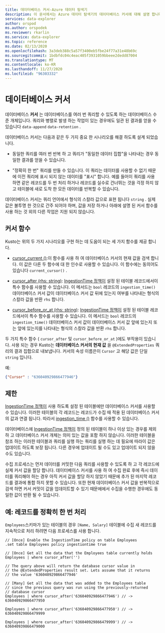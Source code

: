 ```yaml
---
title: 데이터베이스 커서-Azure 데이터 탐색기
description: 이 문서에서는 Azure 데이터 탐색기의 데이터베이스 커서에 대해 설명 합니다.
services: data-explorer
author: orspod
ms.author: orspodek
ms.reviewer: rkarlin
ms.service: data-explorer
ms.topic: reference
ms.date: 02/13/2020
ms.openlocfilehash: 3a3deb388c5a57f3400eb5fbe24f77a31e48b69c
ms.sourcegitcommit: 1bdbfdc04c4eac405f3931059bbeee2dedd87004
ms.translationtype: MT
ms.contentlocale: ko-KR
ms.lasthandoff: 11/27/2020
ms.locfileid: "96303332"
---
```

# <a name="database-cursors"></a>데이터베이스 커서

데이터베이스 **커서** 는 데이터베이스를 여러 번 쿼리할 수 있도록 하는 데이터베이스 수준 개체입니다. 쿼리와 병렬로 발생 하는 작업이 있는 경우에도 일관 된 결과를 얻을 수 있습니다 `data-append` `data-retention` .

데이터베이스 커서는 다음과 같은 두 가지 중요 한 시나리오를 해결 하도록 설계 되었습니다.

* 동일한 쿼리를 여러 번 반복 하 고 쿼리가 "동일한 데이터 집합"을 나타내는 경우 동일한 결과를 얻을 수 있습니다.

* "정확히 한 번" 쿼리를 만들 수 있습니다. 이 쿼리는 데이터를 사용할 수 없기 때문에 이전 쿼리에 표시 되지 않는 데이터를 "표시" 합니다.
   예를 들어이 쿼리를 사용 하면 같은 레코드를 두 번 처리 하거나 레코드를 실수로 건너뛰는 것을 걱정 하지 않고 테이블에 새로 도착 한 모든 데이터를 반복할 수 있습니다.

데이터베이스 커서는 쿼리 언어에서 형식의 스칼라 값으로 표현 됩니다 `string` . 실제 값은 불투명 한 것으로 간주 되어야 하며, 값을 저장 하거나 아래에 설명 된 커서 함수를 사용 하는 것 외의 다른 작업은 지원 되지 않습니다.

## <a name="cursor-functions"></a>커서 함수

Kusto는 위의 두 가지 시나리오를 구현 하는 데 도움이 되는 세 가지 함수를 제공 합니다.

* [cursor_current ()](../query/cursorcurrent.md):이 함수를 사용 하 여 데이터베이스 커서의 현재 값을 검색 합니다.
   이 값은 다른 두 함수에 대 한 인수로 사용할 수 있습니다.
   이 함수에는 동의어도 있습니다 `current_cursor()` .

* [cursor_after (rhs: string)](../query/cursorafterfunction.md): [IngestionTime 정책이](ingestiontime-policy.md) 설정 된 테이블 레코드에서이 특수 함수를 사용할 수 있습니다. 이 메서드는 `bool` 레코드의 `ingestion_time()` 데이터베이스 커서 값이 데이터베이스 커서 값 뒤에 있는지 여부를 나타내는 형식의 스칼라 값을 반환 `rhs` 합니다.

* [cursor_before_or_at (rhs: string)](../query/cursorbeforeoratfunction.md): [IngestionTime 정책이](ingestiontime-policy.md) 설정 된 테이블 레코드에서이 특수 함수를 사용할 수 있습니다. 이 메서드는 `bool` 레코드의 `ingestion_time()` 데이터베이스 커서 값이 데이터베이스 커서 값 앞에 있는지 또는 앞에 있는지를 나타내는 형식의 스칼라 값을 반환 `rhs` 합니다.

두 가지 특수 함수 ( `cursor_after` 및 `cursor_before_or_at` )에도 부작용이 있습니다. 사용 되는 경우 Kusto는 **데이터베이스 커서의 현재 값** 을 `@ExtendedProperties` 쿼리의 결과 집합으로 내보냅니다. 커서의 속성 이름은이 `Cursor` 고 해당 값은 단일 `string` 입니다. 

예:

```json
{"Cursor" : "636040929866477946"}
```

## <a name="restrictions"></a>제한

[IngestionTime 정책이](ingestiontime-policy.md) 사용 하도록 설정 된 테이블에만 데이터베이스 커서를 사용할 수 있습니다. 이러한 테이블의 각 레코드는 레코드가 수집 때 적용 된 데이터베이스 커서의 값과 연결 됩니다.
따라서 [ingestion_time ()](../query/ingestiontimefunction.md) 함수를 사용할 수 있습니다.

데이터베이스에 [IngestionTime 정책이](ingestiontime-policy.md) 정의 된 테이블이 하나 이상 있는 경우를 제외 하 고 데이터베이스 커서 개체는 의미 있는 값을 포함 하지 않습니다.
이러한 테이블을 참조 하는 이러한 테이블과 쿼리를 실행 하는 쿼리를 실행 하는 데 필요에 따라이 값은 업데이트 하도록 보장 됩니다. 다른 경우에 업데이트 될 수도 있고 업데이트 되지 않을 수도 있습니다.

수집 프로세스는 먼저 데이터를 커밋한 다음 쿼리를 사용할 수 있도록 하 고 각 레코드에 실제 커서 값을 할당 합니다. 데이터베이스 커서를 사용 하 여 수집 완료 후에 즉시 데이터를 쿼리해야 하는 경우 아직 커서 값을 할당 하지 않았기 때문에 추가 된 마지막 레코드를 결과에 통합 하지 못할 수 있습니다. 또한 현재 데이터베이스 커서 값을 반복적으로 검색 하면 커서 커밋이 값을 업데이트할 수 있기 때문에에서 수집을 수행한 경우에도 동일한 값이 반환 될 수 있습니다.

## <a name="example-processing-records-exactly-once"></a>예: 레코드를 정확히 한 번 처리

`Employees`스키마가 있는 테이블의 경우 `[Name, Salary]` 테이블에 수집 새 레코드를 지속적으로 처리 하려면 다음 프로세스를 사용 합니다.

```kusto
// [Once] Enable the IngestionTime policy on table Employees
.set table Employees policy ingestiontime true

// [Once] Get all the data that the Employees table currently holds 
Employees | where cursor_after('')

// The query above will return the database cursor value in
// the @ExtendedProperties result set. Lets assume that it returns
// the value '636040929866477946'

// [Many] Get all the data that was added to the Employees table
// since the previous query was run using the previously-returned
// database cursor 
Employees | where cursor_after('636040929866477946') // -> 636040929866477950

Employees | where cursor_after('636040929866477950') // -> 636040929866479999

Employees | where cursor_after('636040929866479999') // -> 636040939866479000
```
